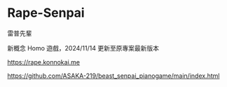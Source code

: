 # Rape-Senpai

雷普先輩

新概念 Homo 遊戲，2024/11/14 更新至原專案最新版本

https://rape.konnokai.me

https://github.com/ASAKA-219/beast_senpai_pianogame/main/index.html
